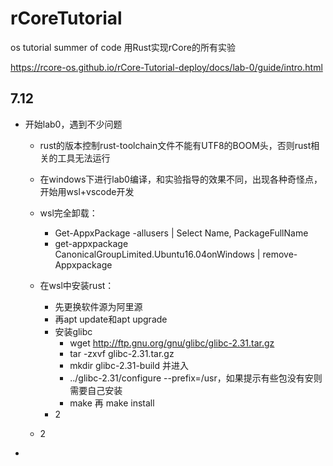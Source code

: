 # rCoreTutorial
os tutorial summer of code
用Rust实现rCore的所有实验

https://rcore-os.github.io/rCore-Tutorial-deploy/docs/lab-0/guide/intro.html

## 7.12  

- 开始lab0，遇到不少问题
  - rust的版本控制rust-toolchain文件不能有UTF8的BOOM头，否则rust相关的工具无法运行

  - 在windows下进行lab0编译，和实验指导的效果不同，出现各种奇怪点，开始用wsl+vscode开发

  - wsl完全卸载：
    - Get-AppxPackage -allusers | Select Name, PackageFullName
    - get-appxpackage CanonicalGroupLimited.Ubuntu16.04onWindows | remove-Appxpackage
    
  - 在wsl中安装rust：

    - 先更换软件源为阿里源
    - 再apt update和apt upgrade
    - 安装glibc
      - wget http://ftp.gnu.org/gnu/glibc/glibc-2.31.tar.gz
      - tar -zxvf glibc-2.31.tar.gz
      - mkdir glibc-2.31-build 并进入
      - ../glibc-2.31/configure --prefix=/usr，如果提示有些包没有安则需要自己安装
      - make 再 make install
    - 2

  - 2

    
- 